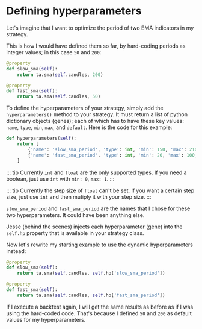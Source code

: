 # Defining hyperparameters
Let's imagine that I want to optimize the period of two EMA indicators in my strategy. 

This is how I would have defined them so far, by hard-coding periods as integer values; in this case `50` and `200`:

```py
@property
def slow_sma(self):
    return ta.sma(self.candles, 200)

@property
def fast_sma(self):
    return ta.sma(self.candles, 50)
```

To define the hyperparameters of your strategy, simply add the `hyperparameters()` method to your strategy. It must return a list of python dictionary objects (genes); each of which has to have these key values: `name`, `type`, `min`, `max`, and `default`. Here is the code for this example:

```py
def hyperparameters(self):
    return [
        {'name': 'slow_sma_period', 'type': int, 'min': 150, 'max': 210, 'default': 200},
        {'name': 'fast_sma_period', 'type': int, 'min': 20, 'max': 100, 'default': 50},
    ]
```

::: tip
Currently `int` and `float` are the only supported types. If you need a boolean, just use `int` with `min: 0`, `max: 1`. 
:::

::: tip
Currently the step size of `float` can't be set. If you want a certain step size, just use `int` and then mutiply it with your step size.
:::

`slow_sma_period` and `fast_sma_period` are the names that I chose for these two hyperparameters. It could have been anything else. 

Jesse (behind the scenes) injects each hyperparameter (gene) into the `self.hp` property that is available in your strategy class. 

Now let's rewrite my starting example to use the dynamic hyperparameters instead:

```py
@property
def slow_sma(self):
    return ta.sma(self.candles, self.hp['slow_sma_period'])

@property
def fast_sma(self):
    return ta.sma(self.candles, self.hp['fast_sma_period'])
```

If I execute a backtest again, I will get the same results as before as if I was using the hard-coded code. That's because I defined `50` and `200` as default values for my hyperparameters. 
